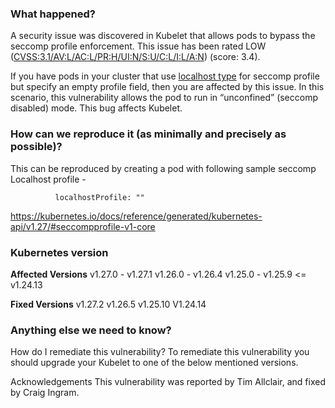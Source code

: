 ### What happened?

A security issue was discovered in Kubelet that allows pods to bypass the seccomp profile enforcement. This issue has been rated LOW ([CVSS:3.1/AV:L/AC:L/PR:H/UI:N/S:U/C:L/I:L/A:N](https://www.first.org/cvss/calculator/3.1#CVSS:3.1/AV:L/AC:L/PR:H/UI:N/S:U/C:L/I:L/A:N)) (score: 3.4).

If you have pods in your cluster that use [localhost type](https://kubernetes.io/docs/reference/generated/kubernetes-api/v1.27/#seccompprofile-v1-core) for seccomp profile but specify an empty profile field, then you are affected by this issue. In this scenario, this vulnerability allows the pod to run in “unconfined” (seccomp disabled) mode. This bug affects Kubelet.

### How can we reproduce it (as minimally and precisely as possible)?

This can be reproduced by creating a pod with following sample seccomp Localhost profile - 

```
          localhostProfile: ""
```

https://kubernetes.io/docs/reference/generated/kubernetes-api/v1.27/#seccompprofile-v1-core

### Kubernetes version

**Affected Versions**
v1.27.0 - v1.27.1
v1.26.0 - v1.26.4
v1.25.0 - v1.25.9
<= v1.24.13

**Fixed Versions**
v1.27.2
v1.26.5
v1.25.10
V1.24.14

### Anything else we need to know?

How do I remediate this vulnerability?
To remediate this vulnerability you should upgrade your Kubelet to one of the below mentioned versions.

Acknowledgements
This vulnerability was reported by Tim Allclair, and fixed by Craig Ingram.